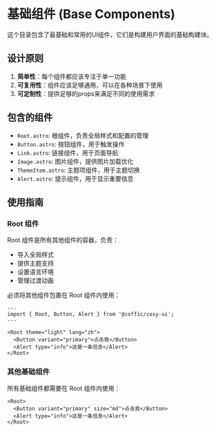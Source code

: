 # 基础组件 (Base Components)

这个目录包含了最基础和常用的UI组件，它们是构建用户界面的基础构建块。

## 设计原则

1. **简单性**：每个组件都应该专注于单一功能
2. **可复用性**：组件应该足够通用，可以在各种场景下使用
3. **可定制性**：提供足够的props来满足不同的使用需求

## 包含的组件

- `Root.astro`: 根组件，负责全局样式和配置的管理
- `Button.astro`: 按钮组件，用于触发操作
- `Link.astro`: 链接组件，用于页面导航
- `Image.astro`: 图片组件，提供图片加载优化
- `ThemeItem.astro`: 主题项组件，用于主题切换
- `Alert.astro`: 提示组件，用于显示重要信息

## 使用指南

### Root 组件

Root 组件是所有其他组件的容器，负责：

- 导入全局样式
- 提供主题支持
- 设置语言环境
- 管理过渡动画

必须将其他组件包裹在 Root 组件内使用：

```astro
---
import { Root, Button, Alert } from '@coffic/cosy-ui';
---

<Root theme="light" lang="zh">
  <Button variant="primary">点击我</Button>
  <Alert type="info">这是一条信息</Alert>
</Root>
```

### 其他基础组件

所有基础组件都需要在 Root 组件内使用：

```astro
<Root>
  <Button variant="primary" size="md">点击我</Button>
  <Alert type="info">这是一条信息</Alert>
</Root>
```
